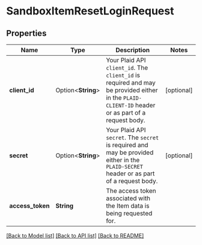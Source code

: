 # SandboxItemResetLoginRequest

## Properties

Name | Type | Description | Notes
------------ | ------------- | ------------- | -------------
**client_id** | Option<**String**> | Your Plaid API `client_id`. The `client_id` is required and may be provided either in the `PLAID-CLIENT-ID` header or as part of a request body. | [optional]
**secret** | Option<**String**> | Your Plaid API `secret`. The `secret` is required and may be provided either in the `PLAID-SECRET` header or as part of a request body. | [optional]
**access_token** | **String** | The access token associated with the Item data is being requested for. | 

[[Back to Model list]](../README.md#documentation-for-models) [[Back to API list]](../README.md#documentation-for-api-endpoints) [[Back to README]](../README.md)


